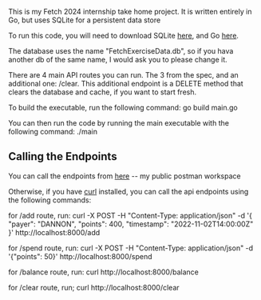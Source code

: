 This is my Fetch 2024 internship take home project. It is written entirely in Go, but uses SQLite for a persistent data store

To run this code, you will need to download SQLite [here](https://www.sqlite.org/download.html), and Go [here](https://go.dev/doc/install).

The database uses the name "FetchExerciseData.db", so if you hava another db of the same name, I would ask you to please change it. 

There are 4 main API routes you can run. The 3 from the spec, and an additional one: /clear. This additional endpoint is a DELETE method that clears the database and cache, if you want to start fresh.

To build the executable, run the following command:
go build main.go

You can then run the code by running the main executable with the following command:
./main

<h2>Calling the Endpoints</h2>

You can call the endpoints from [here](https://www.postman.com/ahmetahunbay/workspace/fetch-coding-exercise-2024/request/30177900-f8c5bdb0-8f0f-47e6-94af-cf8dc765d6ab) -- my public postman workspace

Otherwise, if you have [curl](https://www.bing.com/search?q=curl+download&cvid=2e9113c250074d28b74890c8399c27e6&gs_lcrp=EgZjaHJvbWUyBggAEEUYOTIECAEQADIECAIQADIECAMQADIECAQQADIECAUQADIECAYQADIECAcQADIECAgQANIBCDM5MDFqMGo5qAIAsAIA&FORM=ANAB01&PC=LCTS) installed, you can call the api endpoints using the following commands:

for /add route, run:
curl -X POST -H "Content-Type: application/json" -d '{ "payer": "DANNON", "points": 400, "timestamp": "2022-11-02T14:00:00Z" }' http://localhost:8000/add

for /spend route, run:
curl -X POST -H "Content-Type: application/json" -d '{"points": 50}' http://localhost:8000/spend

for /balance route, run:
curl http://localhost:8000/balance

for /clear route, run;
curl http://localhost:8000/clear
